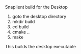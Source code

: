 
Snaplient build for the Desktop

1. goto the desktop directory
2. mkdir build
3. cd build
4. cmake ..
5. make

This builds the desktop executable